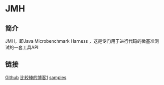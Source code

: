 # JMH

## 简介

JMH，即Java Microbenchmark Harness ，这是专门用于进行代码的微基准测试的一套工具API

## 链接

[Github](https://github.com/openjdk/jmh)
[比较棒的博客1](https://www.cnkirito.moe/java-jmh/)
[samples](https://hg.openjdk.org/code-tools/jmh/file/3769055ad883/jmh-samples/src/main/java/org/openjdk/jmh/samples)

